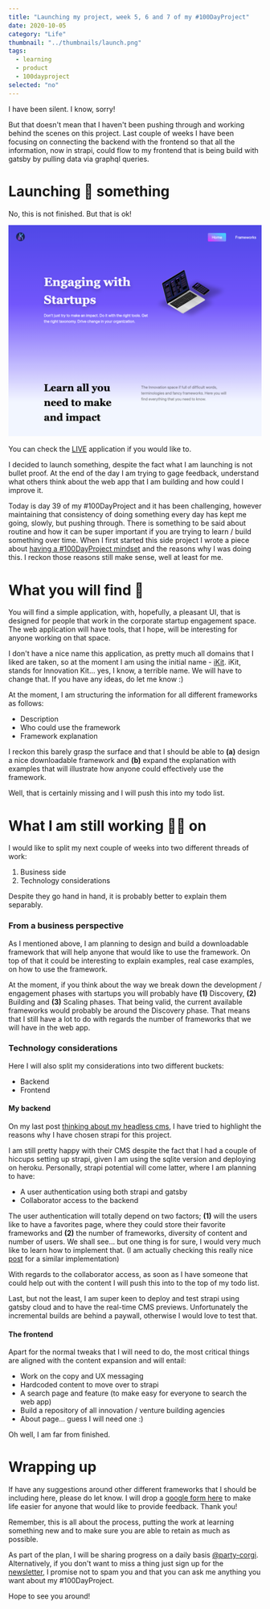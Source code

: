 ```yaml
---
title: "Launching my project, week 5, 6 and 7 of my #100DayProject"
date: 2020-10-05
category: "Life"
thumbnail: "../thumbnails/launch.png"
tags:
  - learning
  - product
  - 100dayproject
selected: "no"
---
```


I have been silent. I know, sorry! 

But that doesn't mean that I haven't been pushing through and working behind the scenes on this project. Last couple of weeks I have been focusing on connecting the backend with the frontend so that all the information, now in strapi, could flow to my frontend that is being build with gatsby by pulling data via graphql queries. 

# Launching 🚀 something

No, this is not finished. But that is ok!

![Landing Page of iKit](../images/iKit.png)

You can check the [LIVE](https://ikit.netlify.app/) application if you would like to. 

I decided to launch something, despite the fact what I am launching is not bullet proof. At the end of the day I am trying to gage feedback, understand what others think about the web app that I am building and how could I improve it.

Today is day 39 of my #100DayProject and it has been challenging, however maintaining that consistency of doing something every day has kept me going, slowly, but pushing through. There is something to be said about routine and how it can be super important if you are trying to learn / build something over time. When I first started this side project I wrote a piece about [having a #100DayProject mindset](/blog/2020-08-20-about-having-a-100-day-project-mindset) and the reasons why I was doing this. I reckon those reasons still make sense, well at least for me.


# What you will find 🔎

You will find a simple application, with, hopefully, a pleasant UI, that is designed for people that work in the corporate startup engagement space. The web application will have tools, that I hope, will be interesting for anyone working on that space. 

I don't have a nice name this application, as pretty much all domains that I liked are taken, so at the moment I am using the initial name - [iKit](https://www.framsup.com/). iKit, stands for Innovation Kit... yes, I know, a terrible name. We will have to change that. If you have any ideas, do let me know :)

At the moment, I am structuring the information for all different frameworks as follows: 
- Description
- Who could use the framework
- Framework explanation

I reckon this barely grasp the surface and that I should be able to **(a)** design a nice downloadable framework and **(b)** expand the explanation with examples that will illustrate how anyone could effectively use the framework.
 
Well, that is certainly missing and I will push this into my todo list.

# What I am still working 🏋️‍♂️ on 

I would like to split my next couple of weeks into two different threads of work: 
1. Business side
2. Technology considerations

Despite they go hand in hand, it is probably better to explain them separably. 

### From a business perspective

As I mentioned above, I am planning to design and build a downloadable framework that will help anyone that would like to use the framework. On top of that it could be interesting to explain examples, real case examples, on how to use the framework. 

At the moment, if you think about the way we break down the development / engagement phases with startups you will probably have **(1)** Discovery, **(2)** Building and **(3)** Scaling phases. That being valid, the current available frameworks would probably be around the Discovery phase. That means that I still have a lot to do with regards the number of frameworks that we will have in the web app.

### Technology considerations

Here I will also split my considerations into two different buckets: 
- Backend 
- Frontend

#### My backend

On my last post [thinking about my headless cms](/blog/2020-08-20-about-having-a-100-day-project-mindset), I have tried to highlight the reasons why I have chosen strapi for this project. 

I am still pretty happy with their CMS despite the fact that I had a couple of hiccups setting up strapi, given I am using the sqlite version and deploying on heroku.  Personally, strapi potential will come latter, where I am planning to have: 
- A user authentication using both strapi and gatsby
- Collaborator access to the backend 

The user authentication will totally depend on two factors; **(1)** will the users like to have a favorites page, where they could store their favorite frameworks and **(2)** the number of frameworks, diversity of content and number of users. We shall see... but one thing is for sure, I would very much like to learn how to implement that. (I am actually checking this really nice [post](https://hashinteractive.com/blog/gatsby-authentication-with-strapi-io/) for a similar implementation)

With regards to the collaborator access, as soon as I have someone that could help out with the content I will push this into to the top of my todo list.

Last, but not the least, I am super keen to deploy and test strapi using gatsby cloud and to have the real-time CMS previews. Unfortunately the incremental builds are behind a paywall, otherwise I would love to test that.  

#### The frontend

Apart for the normal tweaks that I will need to do, the most critical things are aligned with the content expansion and will entail: 
- Work on the copy and UX messaging
- Hardcoded content to move over to strapi 
- A search page and feature (to make easy for everyone to search the web app) 
- Build a repository of all innovation / venture building agencies
- About page... guess I will need one :)

Oh well, I am far from finished.

# Wrapping up

If have any suggestions around other different frameworks that I should be including here, please do let know. I will drop a [google form here](https://forms.gle/zDusbRKxRuLwJDdP7) to make life easier for anyone that would like to provide feedback. Thank you!

Remember, this is all about the process, putting the work at learning something new and to make sure you are able to retain as much as possible.

As part of the plan, I will be sharing progress on a daily basis [@party-corgi](https://www.partycorgi.com/). Alternatively, if you don't want to miss a thing just sign up for the 
[newsletter](https://tiagofsanchez.ck.page/c6b98eda74), I promise not to spam you and that you can ask me anything you want about my #100DayProject.

Hope to see you around!







